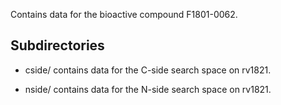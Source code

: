 Contains data for the bioactive compound F1801-0062.

## Subdirectories

- cside/ contains data for the C-side search space on rv1821.

- nside/ contains data for the N-side search space on rv1821.

